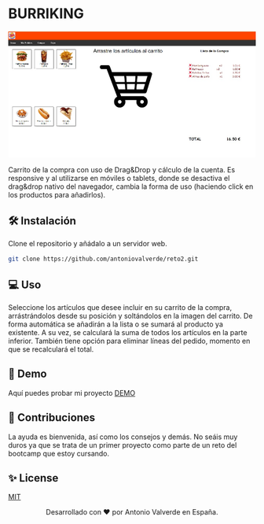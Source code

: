 # BURRIKING

<p align="center">
  <img src="/img/preview.jpg" width="600" alt="preview">
</p>

Carrito de la compra con uso de Drag&Drop y cálculo de la cuenta. Es responsive y al utilizarse en móviles o tablets, donde se desactiva el drag&drop nativo del navegador, cambia la forma de uso (haciendo click en los productos para añadirlos).

## 🛠️ Instalación

Clone el repositorio y añádalo a un servidor web.

```bash
git clone https://github.com/antoniovalverde/reto2.git
```

## 💻 Uso

Seleccione los artículos que desee incluir en su carrito de la compra, arrástrándolos desde su posición
y soltándolos en la imagen del carrito. De forma automática se añadirán a la lista o se sumará al
producto ya existente. A su vez, se calculará la suma de todos los artículos en la parte inferior.
También tiene opción para eliminar líneas del pedido, momento en que se recalculará el total.

## 🚀 Demo 

Aquí puedes probar mi proyecto [DEMO](https://antoniovalverde.github.io/reto2/)


## 🍰 Contribuciones
La ayuda es bienvenida, así como los consejos y demás. No seáis muy duros ya que se trata de un primer proyecto como parte de un reto del bootcamp que estoy cursando.



## ✨ License
[MIT](https://choosealicense.com/licenses/mit/)



<p align="center">
Desarrollado con ❤️ por Antonio Valverde en España. 
</p>
